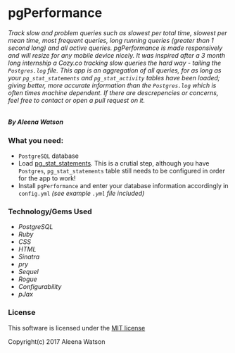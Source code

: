# pgPerformance

###### Track slow and problem queries such as slowest per total time, slowest per mean time, most frequent queries, long running queries (greater than 1 second long) and all active queries. pgPerformance is made responsively and will resize for any mobile device nicely. It was inspired after a 3 month long internship a Cozy.co tracking slow queries the hard way - tailing the `Postgres.log` file. This app is an aggregation of all queries, for as long as your `pg_stat_statements` and `pg_stat_activity` tables have been loaded; giving better, more accurate information than the `Postgres.log` which is often times machine dependent.  If there are descrepencies or concerns, feel free to contact or open a pull request on it. 
##### By Aleena Watson

### What you need:
* `PostgreSQL` database 
* Load [pg_stat_statements](https://www.postgresql.org/docs/current/static/pgstatstatements.html). This is a crutial step, although you have `Postgres`, `pg_stat_statements` table still needs to be configured in order for the app to work!
* Install `pgPerformance` and enter your database information accordingly in `config.yml` _(see example `.yml` file included)_


### Technology/Gems Used

* _PostgreSQL_
* _Ruby_
* _CSS_
* _HTML_
* _Sinatra_
* _pry_
* _Sequel_
* _Rogue_
* _Configurability_
* _pJax_

### License 
This software is licensed under the [MIT license](LICENSE.txt)


Copyright(c) 2017 Aleena Watson
